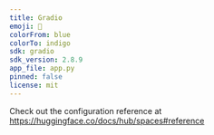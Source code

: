 ```yaml
---
title: Gradio
emoji: 🏃
colorFrom: blue
colorTo: indigo
sdk: gradio
sdk_version: 2.8.9
app_file: app.py
pinned: false
license: mit
---
```


Check out the configuration reference at https://huggingface.co/docs/hub/spaces#reference
